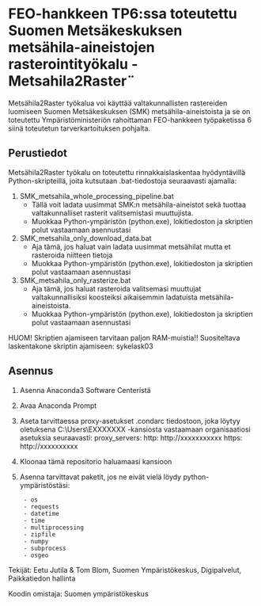 # FEO-hankkeen TP6:ssa toteutettu Suomen Metsäkeskuksen metsähila-aineistojen rasterointityökalu - Metsahila2Raster¨



Metsähila2Raster työkalua voi käyttää valtakunnallisten rastereiden luomiseen Suomen Metsäkeskuksen (SMK) metsähila-aineistoista ja se on toteutettu Ympäristöministeriön rahoittaman FEO-hankkeen työpaketissa 6 siinä toteutetun tarverkartoituksen pohjalta.

## Perustiedot
Metsähila2Raster työkalu on toteutettu rinnakkaislaskentaa hyödyntävillä Python-skripteillä, joita kutsutaan .bat-tiedostoja seuraavasti ajamalla:
1. SMK_metsahila_whole_processing_pipeline.bat
    - Tällä voit ladata uusimmat SMK:n metsähila-aineistot sekä tuottaa valtakunnalliset rasterit valitsemistasi muuttujista.
    - Muokkaa Python-ympäristön (python.exe), lokitiedoston ja skriptien polut vastaamaan asennustasi
2. SMK_metsahila_only_download_data.bat
    - Aja tämä, jos haluat vain ladata uusimmat metsähilat mutta et rasteroida niitteen tietoja
    - Muokkaa Python-ympäristön (python.exe), lokitiedoston ja skriptien polut vastaamaan asennustasi
3. SMK_metsahila_only_rasterize.bat
    - Aja tämä, jos haluat rasteroida valitsemasi muuttujat valtakunnallisiksi koosteiksi aikaisemmin ladatuista metsähila-aineistoista.
    - Muokkaa Python-ympäristön (python.exe), lokitiedoston ja skriptien polut vastaamaan asennustasi

HUOM! Skriptien ajamiseen tarvitaan paljon RAM-muistia!! Suositeltava laskentakone skriptin ajamiseen: sykelask03 

## Asennus
1. Asenna Anaconda3 Software Centeristä
2. Avaa Anaconda Prompt
3. Aseta tarvittaessa proxy-asetukset .condarc tiedostoon, joka löytyy oletuksena C:\Users\EXXXXXXX -kansiosta vastaamaan organisaatiosi asetuksia seuraavasti:
proxy_servers:
  http: http://xxxxxxxxxxx
  https: http://xxxxxxxxxx
4. Kloonaa tämä repositorio haluamaasi kansioon
5. Asenna tarvittavat paketit, jos ne eivät vielä löydy python-ympäristöstäsi:

        - os
        - requests
        - datetime
        - time
        - multiprocessing
        - zipfile
        - numpy
        - subprocess
        - osgeo

Tekijät: Eetu Jutila & Tom Blom, Suomen Ympäristökeskus, Digipalvelut, Paikkatiedon hallinta

Koodin omistaja: Suomen ympäristökeskus







